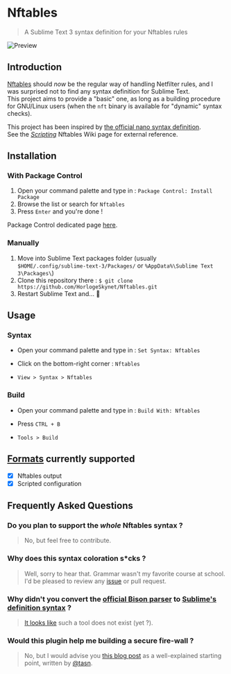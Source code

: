 # Nftables

> A Sublime Text 3 syntax definition for your Nftables rules

![Preview](https://i.imgur.com/14wp8YU.png)

## Introduction

[Nftables](https://netfilter.org/projects/nftables/) should _now_ be the regular way of handling Netfilter rules, and I was surprised not to find any syntax definition for Sublime Text.  
This project aims to provide a "basic" one, as long as a building procedure for GNU/Linux users (when the `nft` binary is available for "dynamic" syntax checks).

This project has been inspired by [the official nano syntax definition](https://git.savannah.gnu.org/cgit/nano.git/tree/syntax/nftables.nanorc).  
See the [_Scripting_](https://wiki.nftables.org/wiki-nftables/index.php/Scripting) Nftables Wiki page for external reference.

## Installation

### With Package Control

1. Open your command palette and type in : `Package Control: Install Package`
2. Browse the list or search for `Nftables`
3. Press `Enter` and you're done !

Package Control dedicated page [here](https://packagecontrol.io/packages/Nftables).

### Manually

1. Move into Sublime Text packages folder (usually `$HOME/.config/sublime-text-3/Packages/` or `%AppData%\Sublime Text 3\Packages\`)
2. Clone this repository there : `$ git clone https://github.com/HorlogeSkynet/Nftables.git`
3. Restart Sublime Text and... :tada:

## Usage

### Syntax

* Open your command palette and type in : `Set Syntax: Nftables`

* Click on the bottom-right corner : `Nftables`

* `View > Syntax > Nftables`

### Build

* Open your command palette and type in : `Build With: Nftables`

* Press `CTRL + B`

* `Tools > Build`

## [Formats](https://wiki.nftables.org/wiki-nftables/index.php/Scripting#File_formats) currently supported

* [X] Nftables output
* [X] Scripted configuration

## Frequently Asked Questions

### Do you plan to support the _whole_ Nftables syntax ?

> No, but feel free to contribute.

### Why does this syntax coloration s\*cks ?

> Well, sorry to hear that. Grammar wasn't my favorite course at school.  
> I'd be pleased to review any [issue](https://github.com/HorlogeSkynet/Nftables/issues/new) or pull request.

### Why didn't you convert the [official Bison parser](https://git.netfilter.org/nftables/tree/src/parser_bison.y) to [Sublime's definition syntax](https://www.sublimetext.com/docs/3/syntax.html) ?

> [It looks like](https://forum.sublimetext.com/t/convert-bnf-yacc-grammar-definition-to-syntax-package/15980) such a tool does not exist (yet ?).

### Would this plugin help me building a secure fire-wall ?

> No, but I would advise you [this blog post](https://stosb.com/blog/explaining-my-configs-nftables/) as a well-explained starting point, written by [@tasn](https://github.com/tasn).
